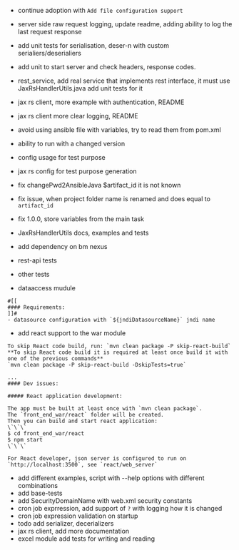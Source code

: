 - continue adoption with `Add file configuration support`
- server side raw request logging, update readme, adding ability to log the last request response
- add unit tests for serialisation, deser-n with custom serialiers/deserialiers
- add unit to start server and check headers, response codes.
- rest_service, add real service that implements rest interface, 
  it must use JaxRsHandlerUtils.java
  add unit tests for it
- jax rs client, more example with authentication, README
- jax rs client more clear logging, README
- avoid using ansible file with variables, try to read them from pom.xml
- ability to run with a changed version
- config usage for test purpose
- jax rs config for test purpose generation

- fix changePwd2AnsibleJava $artifact_id it is not known
- fix issue, when project folder name is renamed and 
    does equal to `artifact_id`
    
- fix <version>1.0.0</version>, store variables from the main task
   
- JaxRsHandlerUtils docs, examples and tests
- add dependency on bm nexus
- rest-api tests
- other tests
- dataaccess mudule
```
#[[
#### Requirements: 
]]#
- datasource configuration with `${jndiDatasourceName}` jndi name
```
- add react support to the war module
```
To skip React code build, run: `mvn clean package -P skip-react-build`
**To skip React code build it is required at least once build it with one of the previous commands**
`mvn clean package -P skip-react-build -DskipTests=true`

...
#### Dev issues: 

##### React application development:

The app must be built at least once with `mvn clean package`. 
The `front_end_war/react` folder will be created.
Then you can build and start react application:
\`\`\`
$ cd front_end_war/react
$ npm start
\`\`\`

For React developer, json server is configured to run on `http://localhost:3500`, see `react/web_server`

```


- add different examples, script with --help options with different combinations
- add base-tests
- add SecurityDomainName with web.xml security constants
- cron job exprression, add support of `?` with logging how it is changed
- cron job expression validation on startup
- todo add serializer, decerializers
- jax rs client, add more documentation
- excel module add tests for writing and reading